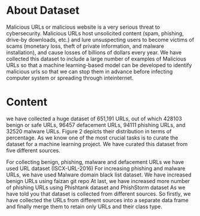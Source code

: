 # About Dataset

Malicious URLs or malicious website is a very serious threat to cybersecurity. Malicious URLs host unsolicited content (spam, phishing, drive-by downloads, etc.) and lure unsuspecting users to become victims of scams (monetary loss, theft of private information, and malware installation), and cause losses of billions of dollars every year. We have collected this dataset to include a large number of examples of Malicious URLs so that a machine learning-based model can be developed to identify malicious urls so that we can stop them in advance before infecting computer system or spreading through inteinternet.

# Content
we have collected a huge dataset of 651,191 URLs, out of which 428103 benign or safe URLs, 96457 defacement URLs, 94111 phishing URLs, and 32520 malware URLs. Figure 2 depicts their distribution in terms of percentage. As we know one of the most crucial tasks is to curate the dataset for a machine learning project. We have curated this dataset from five different sources.

For collecting benign, phishing, malware and defacement URLs we have used URL dataset (ISCX-URL-2016) For increasing phishing and malware URLs, we have used Malware domain black list dataset. We have increased benign URLs using faizan git repo At last, we have increased more number of phishing URLs using Phishtank dataset and PhishStorm dataset As we have told you that dataset is collected from different sources. So firstly, we have collected the URLs from different sources into a separate data frame and finally merge them to retain only URLs and their class type.
